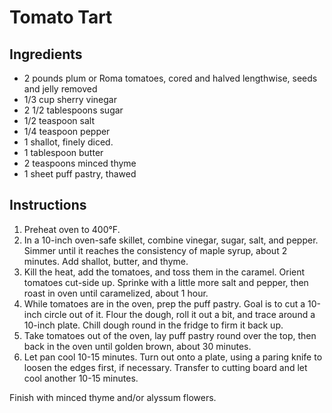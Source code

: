 # Tomato Tart

## Ingredients

- 2 pounds plum or Roma tomatoes, cored and halved lengthwise, seeds and jelly removed
- 1/3 cup sherry vinegar
- 2 1/2 tablespoons sugar
- 1/2 teaspoon salt
- 1/4 teaspoon pepper
- 1 shallot, finely diced.
- 1 tablespoon butter
- 2 teaspoons minced thyme
- 1 sheet puff pastry, thawed

## Instructions

1. Preheat oven to 400°F.
2. In a 10-inch oven-safe skillet, combine vinegar, sugar, salt, and pepper. Simmer until it reaches the consistency of maple syrup, about 2 minutes. Add shallot, butter, and thyme.
3. Kill the heat, add the tomatoes, and toss them in the caramel. Orient tomatoes cut-side up. Sprinke with a little more salt and pepper, then roast in oven until caramelized, about 1 hour.
4. While tomatoes are in the oven, prep the puff pastry. Goal is to cut a 10-inch circle out of it. Flour the dough, roll it out a bit, and trace around a 10-inch plate. Chill dough round in the fridge to firm it back up.
5. Take tomatoes out of the oven, lay puff pastry round over the top, then back in the oven until golden brown, about 30 minutes.
6. Let pan cool 10-15 minutes. Turn out onto a plate, using a paring knife to loosen the edges first, if necessary. Transfer to cutting board and let cool another 10-15 minutes.

Finish with minced thyme and/or alyssum flowers.
